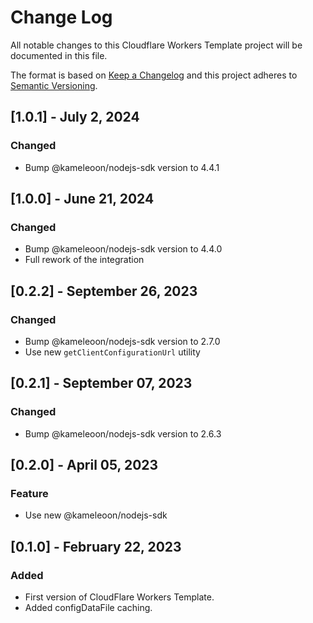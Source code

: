 # Change Log

All notable changes to this Cloudflare Workers Template project will be documented in this file.

The format is based on [Keep a Changelog](http://keepachangelog.com/)
and this project adheres to [Semantic Versioning](http://semver.org/).

## [1.0.1] - July 2, 2024

### Changed

- Bump @kameleoon/nodejs-sdk version to 4.4.1

## [1.0.0] - June 21, 2024

### Changed

- Bump @kameleoon/nodejs-sdk version to 4.4.0
- Full rework of the integration

## [0.2.2] - September 26, 2023

### Changed

- Bump @kameleoon/nodejs-sdk version to 2.7.0
- Use new `getClientConfigurationUrl` utility

## [0.2.1] - September 07, 2023

### Changed

- Bump @kameleoon/nodejs-sdk version to 2.6.3

## [0.2.0] - April 05, 2023

### Feature

- Use new @kameleoon/nodejs-sdk

## [0.1.0] - February 22, 2023

### Added

- First version of CloudFlare Workers Template.
- Added configDataFile caching.
